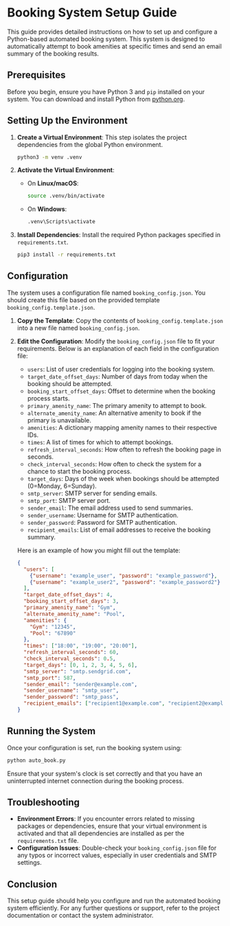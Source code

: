 
# Booking System Setup Guide

This guide provides detailed instructions on how to set up and configure a Python-based automated booking system. This system is designed to automatically attempt to book amenities at specific times and send an email summary of the booking results.

## Prerequisites

Before you begin, ensure you have Python 3 and `pip` installed on your system. You can download and install Python from [python.org](https://www.python.org/downloads/).

## Setting Up the Environment

1. **Create a Virtual Environment**:
   This step isolates the project dependencies from the global Python environment.

   ```bash
   python3 -m venv .venv
   ```

2. **Activate the Virtual Environment**:
   - On **Linux/macOS**:

     ```bash
     source .venv/bin/activate
     ```

   - On **Windows**:

     ```cmd
     .venv\Scripts\activate
     ```

3. **Install Dependencies**:
   Install the required Python packages specified in `requirements.txt`.

   ```bash
   pip3 install -r requirements.txt
   ```

## Configuration

The system uses a configuration file named `booking_config.json`. You should create this file based on the provided template `booking_config.template.json`.

1. **Copy the Template**:
   Copy the contents of `booking_config.template.json` into a new file named `booking_config.json`.

2. **Edit the Configuration**:
   Modify the `booking_config.json` file to fit your requirements. Below is an explanation of each field in the configuration file:

   - `users`: List of user credentials for logging into the booking system.
   - `target_date_offset_days`: Number of days from today when the booking should be attempted.
   - `booking_start_offset_days`: Offset to determine when the booking process starts.
   - `primary_amenity_name`: The primary amenity to attempt to book.
   - `alternate_amenity_name`: An alternative amenity to book if the primary is unavailable.
   - `amenities`: A dictionary mapping amenity names to their respective IDs.
   - `times`: A list of times for which to attempt bookings.
   - `refresh_interval_seconds`: How often to refresh the booking page in seconds.
   - `check_interval_seconds`: How often to check the system for a chance to start the booking process.
   - `target_days`: Days of the week when bookings should be attempted (0=Monday, 6=Sunday).
   - `smtp_server`: SMTP server for sending emails.
   - `smtp_port`: SMTP server port.
   - `sender_email`: The email address used to send summaries.
   - `sender_username`: Username for SMTP authentication.
   - `sender_password`: Password for SMTP authentication.
   - `recipient_emails`: List of email addresses to receive the booking summary.

   Here is an example of how you might fill out the template:

   ```json
   {
     "users": [
       {"username": "example_user", "password": "example_password"},
       {"username": "example_user2", "password": "example_password2"}
     ],
     "target_date_offset_days": 4,
     "booking_start_offset_days": 3,
     "primary_amenity_name": "Gym",
     "alternate_amenity_name": "Pool",
     "amenities": {
       "Gym": "12345",
       "Pool": "67890"
     },
     "times": ["18:00", "19:00", "20:00"],
     "refresh_interval_seconds": 60,
     "check_interval_seconds": 0.5,
     "target_days": [0, 1, 2, 3, 4, 5, 6],
     "smtp_server": "smtp.sendgrid.com",
     "smtp_port": 587,
     "sender_email": "sender@example.com",
     "sender_username": "smtp_user",
     "sender_password": "smtp_pass",
     "recipient_emails": ["recipient1@example.com", "recipient2@example.com"]
   }
   ```

## Running the System

Once your configuration is set, run the booking system using:

```bash
python auto_book.py
```

Ensure that your system's clock is set correctly and that you have an uninterrupted internet connection during the booking process.

## Troubleshooting

- **Environment Errors**: If you encounter errors related to missing packages or dependencies, ensure that your virtual environment is activated and that all dependencies are installed as per the `requirements.txt` file.
- **Configuration Issues**: Double-check your `booking_config.json` file for any typos or incorrect values, especially in user credentials and SMTP settings.

## Conclusion

This setup guide should help you configure and run the automated booking system efficiently. For any further questions or support, refer to the project documentation or contact the system administrator.
